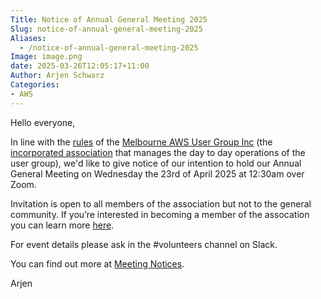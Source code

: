```yaml
---
Title: Notice of Annual General Meeting 2025
Slug: notice-of-annual-general-meeting-2025
Aliases:
  - /notice-of-annual-general-meeting-2025
Image: image.png
date: 2025-03-26T12:05:17+11:00
Author: Arjen Schwarz
Categories:
- AWS
---
```


Hello everyone,

In line with the [rules](/association/rules/) of the [Melbourne AWS User Group Inc](/association/) (the [incorporated association](https://www.consumer.vic.gov.au/clubs-and-fundraising/incorporated-associations) that manages the day to day operations of the user group), we'd like to give notice of our intention to hold our Annual General Meeting on Wednesday the 23rd of April 2025 at 12:30am over Zoom.

Invitation is open to all members of the association but not to the general community. If you’re interested in becoming a member of the assocation you can learn more [here](/association/members#becoming-a-member).

For event details please ask in the #volunteers channel on Slack.

You can find out more at [Meeting Notices](/association/notices).

Arjen
